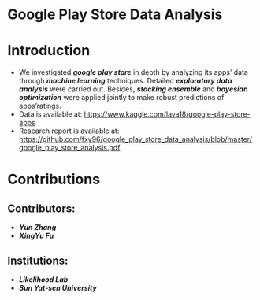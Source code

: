# Google Play Store Data Analysis

Introduction
====
- We investigated ***google play store*** in depth by analyzing its apps’ data through ***machine learning*** techniques. Detailed ***exploratory data analysis*** were carried out. Besides, ***stacking ensemble*** and ***bayesian optimization*** were applied jointly to make robust predictions of apps’ratings.
- Data is available at: https://www.kaggle.com/lava18/google-play-store-apps
- Research report is available at: https://github.com/fxy96/google_play_store_data_analysis/blob/master/google_play_store_analysis.pdf

Contributions
====
Contributors:
------- 
- ***Yun Zhang***
- ***XingYu Fu***

Institutions: 
------- 
- ***Likelihood Lab***
- ***Sun Yat-sen University***
